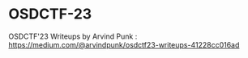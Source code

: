 # OSDCTF-23

OSDCTF'23 Writeups by Arvind Punk : https://medium.com/@arvindpunk/osdctf23-writeups-41228cc016ad
